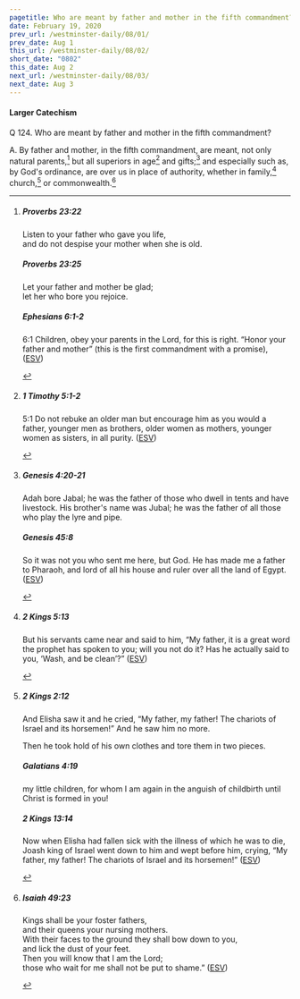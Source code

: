 ```yaml
---
pagetitle: Who are meant by father and mother in the fifth commandment?
date: February 19, 2020
prev_url: /westminster-daily/08/01/
prev_date: Aug 1
this_url: /westminster-daily/08/02/
short_date: "0802"
this_date: Aug 2
next_url: /westminster-daily/08/03/
next_date: Aug 3
---
```


#### Larger Catechism

<span class="q">Q 124.</span> Who are meant by father and mother in the fifth commandment?

<span class="q">A.</span> By father and mother, in the fifth commandment, are meant, not only natural parents,[^fnref:wlc1] but all superiors in age[^fnref:wlc2] and gifts;[^fnref:wlc3] and especially such as, by God's ordinance, are over us in place of authority, whether in family,[^fnref:wlc4] church,[^fnref:wlc5] or commonwealth.[^fnref:wlc6]


[^fnref:wlc1]: <div class="esv"><h5>Proverbs 23:22</h5> <div class="esv-text"><div class="block-indent"> <p class="line-group" id="p20023022.01-1">Listen to your father who gave you life,<br /> <span class="indent"></span>and do not despise your mother when she is old.</p> </div> </div><h5>Proverbs 23:25</h5> <div class="esv-text"><div class="block-indent"> <p class="line-group" id="p20023025.01-2">Let your father and mother be glad;<br /> <span class="indent"></span>let her who bore you rejoice.</p> </div> </div><h5>Ephesians 6:1-2</h5> <div class="esv-text"> <p id="p49006001.04-3"><span class="chapter-num" id="v49006001-3">6:1&nbsp;</span>Children, obey your parents in the Lord, for this is right. &#8220;Honor your father and mother&#8221; (this is the first commandment with a promise),  (<a href="http://www.esv.org" class="copyright">ESV</a>)</p> </div> </div>

[^fnref:wlc2]: <div class="esv"><h5>1 Timothy 5:1-2</h5> <div class="esv-text"> <p id="p54005001.05-1"><span class="chapter-num" id="v54005001-1">5:1&nbsp;</span>Do not rebuke an older man but encourage him as you would a father, younger men as brothers, older women as mothers, younger women as sisters, in all purity.  (<a href="http://www.esv.org" class="copyright">ESV</a>)</p> </div> </div>

[^fnref:wlc3]: <div class="esv"><h5>Genesis 4:20-21</h5> <div class="esv-text"><p id="p01004020.01-1">Adah bore Jabal; he was the father of those who dwell in tents and have livestock. His brother's name was Jubal; he was the father of all those who play the lyre and pipe.</p> </div><h5>Genesis 45:8</h5> <div class="esv-text"><p id="p01045008.01-2">So it was not you who sent me here, but God. He has made me a father to Pharaoh, and lord of all his house and ruler over all the land of Egypt.  (<a href="http://www.esv.org" class="copyright">ESV</a>)</p> </div> </div>

[^fnref:wlc4]: <div class="esv"><h5>2 Kings 5:13</h5> <div class="esv-text"><p id="p12005013.01-1">But his servants came near and said to him, &#8220;My father, it is a great word the prophet has spoken to you; will you not do it? Has he actually said to you, &#8216;Wash, and be clean&#8217;?&#8221;  (<a href="http://www.esv.org" class="copyright">ESV</a>)</p> </div> </div>

[^fnref:wlc5]: <div class="esv"><h5>2 Kings 2:12</h5> <div class="esv-text"><p id="p12002012.01-1">And Elisha saw it and he cried, &#8220;My father, my father! The chariots of Israel and its horsemen!&#8221; And he saw him no more.</p> <p id="p12002012.25-1">Then he took hold of his own clothes and tore them in two pieces.</p> </div><h5>Galatians 4:19</h5> <div class="esv-text"><p id="p48004019.01-2">my little children, for whom I am again in the anguish of childbirth until Christ is formed in you!</p> </div><h5>2 Kings 13:14</h5> <div class="esv-text"> <p id="p12013014.05-3">Now when Elisha had fallen sick with the illness of which he was to die, Joash king of Israel went down to him and wept before him, crying, &#8220;My father, my father! The chariots of Israel and its horsemen!&#8221;  (<a href="http://www.esv.org" class="copyright">ESV</a>)</p> </div> </div>

[^fnref:wlc6]: <div class="esv"><h5>Isaiah 49:23</h5> <div class="esv-text"><div class="block-indent"> <p class="line-group" id="p23049023.01-1">Kings shall be your foster fathers,<br /> <span class="indent"></span>and their queens your nursing mothers.<br /> With their faces to the ground they shall bow down to you,<br /> <span class="indent"></span>and lick the dust of your feet.<br /> Then you will know that I am the <span class="small-caps">Lord</span>;<br /> <span class="indent"></span>those who wait for me shall not be put to shame.&#8221;  (<a href="http://www.esv.org" class="copyright">ESV</a>)</p> </div> </div> </div>

